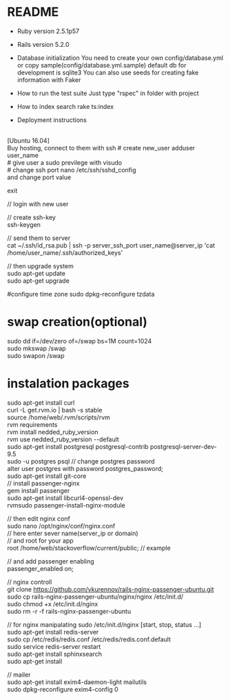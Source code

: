# README

* Ruby version 2.5.1p57

* Rails version 5.2.0

* Database initialization
You need to create your own config/database.yml or copy sample(config/database.yml.sample) default db for development is sqlite3
You can also use seeds for creating fake information with Faker

* How to run the test suite
Just type "rspec" in folder with project

* How to index search
rake ts:index

* Deployment instructions
<br/>
[Ubuntu 16.04]<br/>
Buy hosting, connect to them with ssh
# create new_user
adduser user_name<br/>
# give user a sudo previlege with
visudo<br/>
# change ssh port
nano /etc/ssh/sshd_config<br/>
and change port value

exit

// login with new user<br/>

// create ssh-key<br/>
ssh-keygen<br/>

// send them to server
<br/>
cat ~/.ssh/id_rsa.pub | ssh -p server_ssh_port user_name@server_ip 'cat /home/user_name/.ssh/authorized_keys'

// then upgrade system<br/>
sudo apt-get update<br/>
sudo apt-get upgrade<br/>

#configure time zone
sudo dpkg-reconfigure tzdata

# swap creation(optional)
sudo dd if=/dev/zero of=/swap bs=1M count=1024<br/>
sudo mkswap /swap<br/>
sudo swapon /swap<br/>


# instalation packages
sudo apt-get install curl<br/>
curl -L get.rvm.io | bash -s stable<br/>
source /home/web/.rvm/scripts/rvm<br/>
rvm requirements<br/>
rvm install nedded_ruby_version<br/>
rvm use nedded_ruby_version --default<br/>
sudo apt-get install postgresql postgresql-contrib postgresql-server-dev-9.5<br/>
sudo -u postgres psql
// change postgres password<br/>
alter user postgres with password postgres_password;<br/>
sudo apt-get install git-core<br/>
// install passenger-nginx<br/>
gem install passenger<br/>
sudo apt-get install libcurl4-openssl-dev<br/>
rvmsudo passenger-install-nginx-module<br/>

// then edit nginx conf<br/>
sudo nano /opt/nginx/conf/nginx.conf<br/>
// here enter sever name(server_ip or domain)<br/>
// and root for your app<br/>
root /home/web/stackoverflow/current/public; // example<br/>

// and add passenger enabling <br/>
passenger_enabled on;<br/>

// nginx controll<br/>
git clone https://github.com/vkurennov/rails-nginx-passenger-ubuntu.git<br/>
sudo cp rails-nginx-passenger-ubuntu/nginx/nginx /etc/init.d/<br/>
sudo chmod +x /etc/init.d/nginx<br/>
sudo rm -r -f rails-nginx-passenger-ubuntu

// for nginx manipalating
sudo /etc/init.d/nginx [start, stop, status ...]<br/>
sudo apt-get install redis-server<br/>
sudo cp /etc/redis/redis.conf /etc/redis/redis.conf.default<br/>
sudo service redis-server restart<br/>
sudo apt-get install sphinxsearch<br/>
sudo apt-get install 

// mailer<br/>
sudo apt-get install exim4-daemon-light mailutils<br/>
sudo dpkg-reconfigure exim4-config 0
